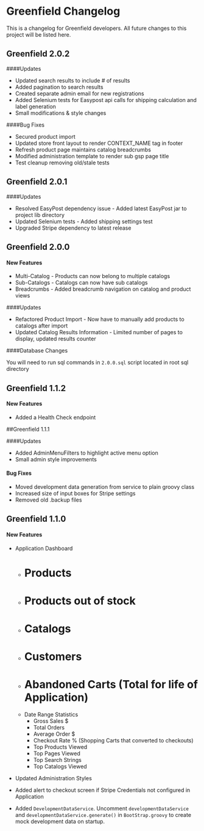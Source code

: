 # Greenfield Changelog

This is a changelog for Greenfield developers.  All future changes to this project will be listed here.



## Greenfield 2.0.2

####Updates

* Updated search results to include # of results
* Added pagination to search results
* Created separate admin email for new registrations
* Added Selenium tests for Easypost api calls for shipping calculation and label generation
* Small modifications & style changes


####Bug Fixes

* Secured product import
* Updated store front layout to render CONTEXT_NAME tag in footer
* Refresh product page maintains catalog breadcrumbs
* Modified administration template to render sub gsp page title
* Test cleanup removing old/stale tests





## Greenfield 2.0.1

####Updates

* Resolved EasyPost dependency issue - Added latest EasyPost jar to project lib directory
* Updated Selenium tests - Added shipping settings test
* Upgraded Stripe dependency to latest release





## Greenfield 2.0.0

#### New Features

* Multi-Catalog - Products can now belong to multiple catalogs
* Sub-Catalogs - Catalogs can now have sub catalogs
* Breadcrumbs - Added breadcrumb navigation on catalog and product views


####Updates

* Refactored Product Import - Now have to manually add products to catalogs after import
* Updated Catalog Results Information - Limited number of pages to display, updated results counter


####Database Changes

You will need to run sql commands in `2.0.0.sql` script located in root sql directory





## Greenfield 1.1.2

#### New Features

* Added a Health Check endpoint






##Greenfield 1.1.1

####Updates
* Added AdminMenuFilters to highlight active menu option
* Small admin style improvements

#### Bug Fixes
* Moved development data generation from service to plain groovy class
* Increased size of input boxes for Stripe settings
* Removed old .backup files





## Greenfield 1.1.0

#### New Features

* Application Dashboard
	* # Products
	* # Products out of stock
	* # Catalogs
	* # Customers
	* # Abandoned Carts (Total for life of Application)
	* Date Range Statistics
		* Gross Sales $
		* Total Orders
		* Average Order $
		* Checkout Rate % (Shopping Carts that converted to checkouts)
		* Top Products Viewed
		* Top Pages Viewed
		* Top Search Strings
		* Top Catalogs Viewed
		
* Updated Administration Styles
* Added alert to checkout screen if Stripe Credentials not configured in Application
* Added `DevelopmentDataService`.  Uncomment `developmentDataService` and `developmentDataService.generate()` in `BootStrap.groovy` to create mock development data on startup.  
